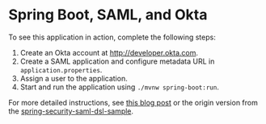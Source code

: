 # Spring Boot, SAML, and Okta

To see this application in action, complete the following steps:

1. Create an Okta account at http://developer.okta.com.
2. Create a SAML application and configure metadata URL in `application.properties`.
3. Assign a user to the application.
4. Start and run the application using `./mvnw spring-boot:run`.

For more detailed instructions, see [this blog post](http://developer.okta.com/blog/2017/03/16/spring-boot-saml) or the origin version from the [spring-security-saml-dsl-sample](https://github.com/spring-projects/spring-security-saml-dsl/blob/master/samples/spring-security-saml-dsl-sample/README.md).
